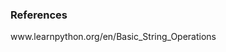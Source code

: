 ### References
<p style="font-size:100%; margin-top:2%">
                       www.learnpython.org/en/Basic_String_Operations
